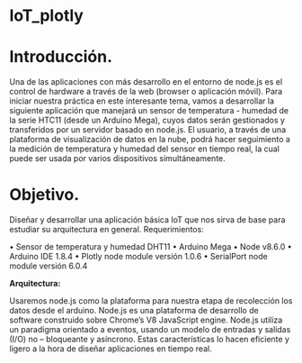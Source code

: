 # IoT_plotly

# Introducción.

Una de las aplicaciones con más desarrollo en el entorno de node.js es el control de hardware a través de la web (browser o aplicación móvil). Para iniciar nuestra práctica en este interesante tema, vamos a desarrollar la siguiente aplicación que manejará un sensor de temperatura - humedad de la serie HTC11 (desde un Arduino Mega), cuyos datos serán gestionados y transferidos por un servidor basado en node.js. El usuario, a través de una plataforma de visualización de datos en la nube, podrá hacer seguimiento a la medición de temperatura y humedad del sensor en tiempo real, la cual puede ser usada por varios dispositivos simultáneamente.

# Objetivo.

Diseñar y desarrollar una aplicación básica IoT que nos sirva de base para estudiar su arquitectura en general.
Requerimientos:

•	Sensor de temperatura y humedad DHT11
•	Arduino Mega
•	Node v8.6.0
•	Arduino IDE 1.8.4
•	Plotly node module versión 1.0.6
•	SerialPort node module versión 6.0.4


**Arquitectura:** 

 
Usaremos node.js como la plataforma para nuestra etapa de recolección los datos desde el arduino. Node.js es una plataforma de desarrollo de software construido sobre Chrome’s V8 JavaScript engine. Node.js utiliza un paradigma orientado a eventos, usando un modelo de entradas y salidas (I/O) no – bloqueante y asíncrono. Estas características lo hacen eficiente y ligero a la hora de diseñar aplicaciones en tiempo real.
